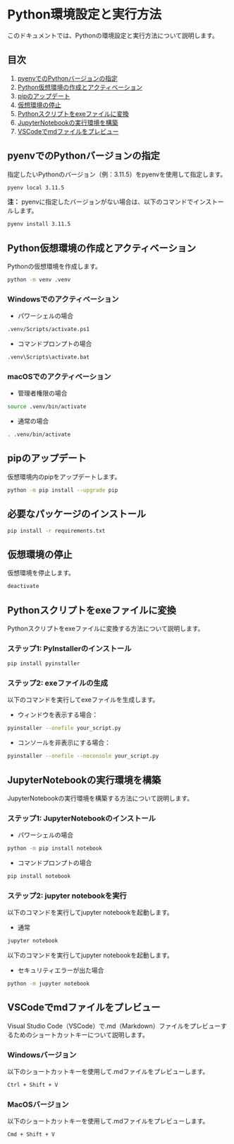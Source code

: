 # Python環境設定と実行方法

このドキュメントでは、Pythonの環境設定と実行方法について説明します。

## 目次

1. [pyenvでのPythonバージョンの指定](#pyenvでのPythonバージョンの指定)
2. [Python仮想環境の作成とアクティベーション](#Python仮想環境の作成とアクティベーション)
3. [pipのアップデート](#pipのアップデート)
4. [仮想環境の停止](#仮想環境の停止)
5. [Pythonスクリプトをexeファイルに変換](#Pythonスクリプトをexeファイルに変換)
6. [JupyterNotebookの実行環境を構築](#JupyterNotebookの実行環境を構築)
7. [VSCodeでmdファイルをプレビュー](#VSCodeでmdファイルをプレビュー)

## pyenvでのPythonバージョンの指定

指定したいPythonのバージョン（例：3.11.5）をpyenvを使用して指定します。

```bash
pyenv local 3.11.5
```

**注：** pyenvに指定したバージョンがない場合は、以下のコマンドでインストールします。

```bash
pyenv install 3.11.5
```

## Python仮想環境の作成とアクティベーション

Pythonの仮想環境を作成します。

```bash
python -m venv .venv
```

### Windowsでのアクティベーション
- パワーシェルの場合
```bash
.venv/Scripts/activate.ps1
```

- コマンドプロンプトの場合
```bash
.venv\Scripts\activate.bat
```

### macOSでのアクティベーション

- 管理者権限の場合
```bash
source .venv/bin/activate
```

- 通常の場合
```bash
. .venv/bin/activate
```

## pipのアップデート

仮想環境内のpipをアップデートします。

```bash
python -m pip install --upgrade pip
```

## 必要なパッケージのインストール

```bash
pip install -r requirements.txt
```

## 仮想環境の停止

仮想環境を停止します。

```bash
deactivate
```

## Pythonスクリプトをexeファイルに変換

Pythonスクリプトをexeファイルに変換する方法について説明します。

### ステップ1: PyInstallerのインストール

```bash
pip install pyinstaller
```

### ステップ2: exeファイルの生成

以下のコマンドを実行してexeファイルを生成します。

- ウィンドウを表示する場合：
```bash
pyinstaller --onefile your_script.py
```

- コンソールを非表示にする場合：
```bash
pyinstaller --onefile --noconsole your_script.py
```

## JupyterNotebookの実行環境を構築

JupyterNotebookの実行環境を構築する方法について説明します。

### ステップ1: JupyterNotebookのインストール

- パワーシェルの場合
```bash
python -m pip install notebook
```

- コマンドプロンプトの場合
```bash
pip install notebook
```

### ステップ2: jupyter notebookを実行

以下のコマンドを実行してjupyter notebookを起動します。
- 通常
```bash
jupyter notebook
```

以下のコマンドを実行してjupyter notebookを起動します。
- セキュリティエラーが出た場合
```bash
python -m jupyter notebook
```

## VSCodeでmdファイルをプレビュー

Visual Studio Code（VSCode）で.md（Markdown）ファイルをプレビューするためのショートカットキーについて説明します。

### Windowsバージョン

以下のショートカットキーを使用して.mdファイルをプレビューします。

```bash
Ctrl + Shift + V
```

### MacOSバージョン

以下のショートカットキーを使用して.mdファイルをプレビューします。

```bash
Cmd + Shift + V
```